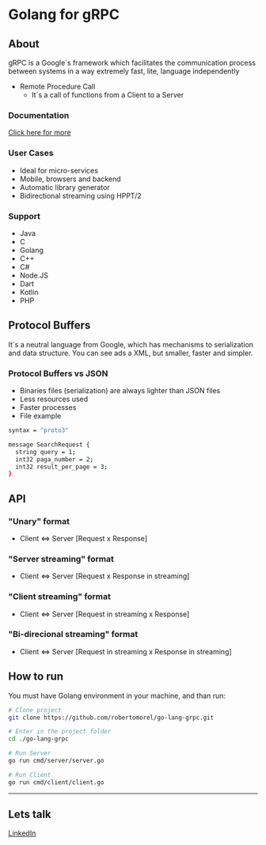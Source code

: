 # Golang for gRPC

## About
gRPC is a Google´s framework which facilitates the communication process between systems in a way extremely fast, lite, language independently

- Remote Procedure Call
  - It´s a call of functions from a Client to a Server

### Documentation
[Click here for more](https://grpc.io/)

### User Cases
- Ideal for micro-services
- Mobile, browsers and backend
- Automatic library generator
- Bidirectional streaming using HPPT/2

### Support
- Java
- C
- Golang
- C++
- C#
- Node.JS
- Dart
- Kotlin
- PHP

## Protocol Buffers
It´s a neutral language from Google, which has mechanisms to serialization and data structure. You can see ads a XML, but smaller, faster and simpler.

### Protocol Buffers vs JSON
- Binaries files (serialization) are always lighter than JSON files
- Less resources used
- Faster processes
- File example

```bash
syntax = "proto3"

message SearchRequest {
  string query = 1;
  int32 paga_number = 2;
  int32 result_per_page = 3;
}
```

## API
### "Unary" format
- Client  <=>  Server [Request x Response]
  
### "Server streaming" format
- Client <=> Server [Request x Response in streaming]
  
### "Client streaming" format
- Client <=> Server [Request in streaming x Response]
  
### "Bi-direcional streaming" format
- Client <=> Server [Request in streaming x Response in streaming]

## How to run
You must have Golang environment in your machine, and than run:
```bash
# Clone project
git clone https://github.com/robertomorel/go-lang-grpc.git

# Enter in the project folder
cd ./go-lang-grpc

# Run Server
go run cmd/server/server.go

# Run Client
go run cmd/client/client.go
```

------

## Lets talk
[LinkedIn](https://www.linkedin.com/in/roberto-morel-6b9065193/)
